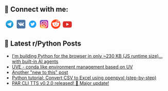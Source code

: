 ## 🔎 Connect with me:
[<img src="https://github.com/bullbesh/bullbesh/blob/main/images/Telegram.png" width="32" height="32" />](https://t.me/bullbesh)
[<img src="https://github.com/bullbesh/bullbesh/blob/main/images/VK.png" width="32" height="32" />](https://vk.com/bullbesh)
[<img src="https://github.com/bullbesh/bullbesh/blob/main/images/Twitter.png" width="32" height="32" />](https://twitter.com/bullbesh1)
[<img src="https://github.com/bullbesh/bullbesh/blob/main/images/Instagram.png" width="32" height="32" />](https://www.instagram.com/bullbesh)
[<img src="https://github.com/bullbesh/bullbesh/blob/main/images/Reddit.png" width="32" height="32" />](https://www.reddit.com/user/bullbesh)
[<img src="https://github.com/bullbesh/bullbesh/blob/main/images/YouTube.png" width="32" height="32" />](https://www.youtube.com/channel/UCtfjRs6uzgq5mfm8S06WTcg)

## 📕 Latest r/Python Posts
<!-- BLOG-POST-LIST:START -->
- [I&#39;m building Python for the browser in only ~230 KB &lpar;JS runtime size&rpar;… with built-in AI agents](https://www.reddit.com/r/Python/comments/1murchu/im_building_python_for_the_browser_in_only_230_kb/)
- [UVE - conda like environment management based on UV](https://www.reddit.com/r/Python/comments/1muqq1i/uve_conda_like_environment_management_based_on_uv/)
- [Another &quot;new to this&quot; post](https://www.reddit.com/r/Python/comments/1muomwx/another_new_to_this_post/)
- [Python tutorial: Convert CSV to Excel using openpyxl &lpar;step-by-step&rpar;](https://www.reddit.com/r/Python/comments/1muo5o1/python_tutorial_convert_csv_to_excel_using/)
- [PAR CLI TTS v0.2.0 released! 🎉 Major update!](https://www.reddit.com/r/Python/comments/1mulosh/par_cli_tts_v020_released_major_update/)
<!-- BLOG-POST-LIST:END -->
